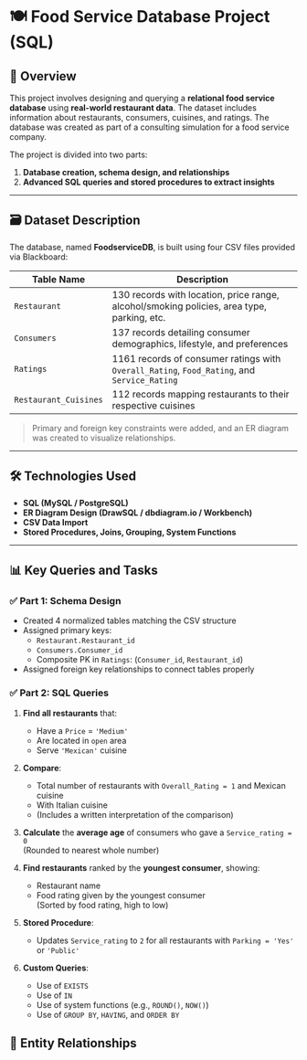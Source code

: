 # 🍽️ Food Service Database Project (SQL)

## 📖 Overview

This project involves designing and querying a **relational food service database** using **real-world restaurant data**.
The dataset includes information about restaurants, consumers, cuisines, and ratings.
The database was created as part of a consulting simulation for a food service company.

The project is divided into two parts:
1. **Database creation, schema design, and relationships**
2. **Advanced SQL queries and stored procedures to extract insights**

---

## 🗃️ Dataset Description

The database, named **FoodserviceDB**, is built using four CSV files provided via Blackboard:

| Table Name             | Description |
|------------------------|-------------|
| `Restaurant`           | 130 records with location, price range, alcohol/smoking policies, area type, parking, etc. |
| `Consumers`            | 137 records detailing consumer demographics, lifestyle, and preferences |
| `Ratings`              | 1161 records of consumer ratings with `Overall_Rating`, `Food_Rating`, and `Service_Rating` |
| `Restaurant_Cuisines`  | 112 records mapping restaurants to their respective cuisines |

> Primary and foreign key constraints were added, and an ER diagram was created to visualize relationships.

---

## 🛠️ Technologies Used

- **SQL (MySQL / PostgreSQL)**
- **ER Diagram Design (DrawSQL / dbdiagram.io / Workbench)**
- **CSV Data Import**
- **Stored Procedures, Joins, Grouping, System Functions**

---

## 📊 Key Queries and Tasks

### ✅ Part 1: Schema Design
- Created 4 normalized tables matching the CSV structure
- Assigned primary keys:
  - `Restaurant.Restaurant_id`
  - `Consumers.Consumer_id`
  - Composite PK in `Ratings`: (`Consumer_id`, `Restaurant_id`)
- Assigned foreign key relationships to connect tables properly

### ✅ Part 2: SQL Queries

1. **Find all restaurants** that:
   - Have a `Price` = `'Medium'`
   - Are located in `open` area
   - Serve `'Mexican'` cuisine

2. **Compare**:
   - Total number of restaurants with `Overall_Rating = 1` and Mexican cuisine
   - With Italian cuisine
   - (Includes a written interpretation of the comparison)

3. **Calculate** the **average age** of consumers who gave a `Service_rating = 0`  
   (Rounded to nearest whole number)

4. **Find restaurants** ranked by the **youngest consumer**, showing:
   - Restaurant name
   - Food rating given by the youngest consumer  
   (Sorted by food rating, high to low)

5. **Stored Procedure**:
   - Updates `Service_rating` to `2` for all restaurants with `Parking = 'Yes'` or `'Public'`

6. **Custom Queries**:
   - Use of `EXISTS`
   - Use of `IN`
   - Use of system functions (e.g., `ROUND()`, `NOW()`)
   - Use of `GROUP BY`, `HAVING`, and `ORDER BY`

## 🧱 Entity Relationships


